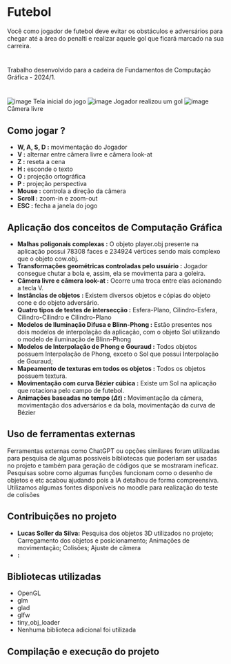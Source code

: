 # Futebol
Você como jogador de futebol deve evitar os obstáculos e adversários para chegar até a área do penalti e realizar aquele gol que ficará marcado na sua carreira.
#
Trabalho desenvolvido para a cadeira de Fundamentos de Computação Gráfica - 2024/1.
#
![image](https://github.com/user-attachments/assets/50a0d3e1-2556-4fd6-b433-f3bcb8f6a9e9)
Tela inicial do jogo
![image](https://github.com/user-attachments/assets/7c09b77e-e694-4239-8f5f-b87121fce416)
Jogador realizou um gol
![image](https://github.com/user-attachments/assets/fba807ae-3bc4-46d0-a7c3-24524f7c97ab)
Câmera livre

## Como jogar ?
- **W, A, S, D :** movimentação do Jogador
- **V :** alternar entre câmera livre e câmera look-at
- **Z :** reseta a cena
- **H :** esconde o texto
- **O :** projeção ortográfica
- **P :** projeção perspectiva
- **Mouse :** controla a direção da câmera
- **Scroll :** zoom-in e zoom-out
- **ESC :** fecha a janela do jogo

## Aplicação dos conceitos de Computação Gráfica
- **Malhas poligonais complexas :** O objeto player.obj presente na aplicação possui 78308 faces e 234924 vértices sendo mais complexo que o objeto cow.obj.
- **Transformações geométricas controladas pelo usuário :** Jogador consegue chutar a bola e, assim, ela se movimenta para a goleira.
- **Câmera livre e câmera look-at :** Ocorre uma troca entre elas acionando a tecla V.
- **Instâncias de objetos :** Existem diversos objetos e cópias do objeto cone e do objeto adversário.
- **Quatro tipos de testes de intersecção :** Esfera-Plano, Cilindro-Esfera, Cilindro-Cilindro e Cilindro-Plano
- **Modelos de Iluminação Difusa e Blinn-Phong :** Estão presentes nos dois modelos de interpolação da aplicação, com o objeto Sol utilizando o modelo de iluminação de Blinn-Phong
- **Modelos de Interpolação de Phong e Gouraud :** Todos objetos possuem Interpolação de Phong, exceto o Sol que possui Interpolação de Gouraud;
- **Mapeamento de texturas em todos os objetos :** Todos os objetos possuem textura.
- **Movimentação com curva Bézier cúbica :** Existe um Sol na aplicação que rotaciona pelo campo de futebol.
- **Animações baseadas no tempo ($\Delta t$) :** Movimentação da câmera, movimentação dos adversários e da bola, movimentação da curva de Bézier

## Uso de ferramentas externas
Ferramentas externas como ChatGPT ou opções similares foram utilizadas para pesquisa de algumas possiveis bibliotecas que poderiam ser usadas no projeto e também para geração de códigos que se mostraram ineficaz. Pesquisas sobre como algumas funções funcionam como o desenho de objetos e etc acabou ajudando pois a IA detalhou de forma compreensiva.
Utilizamos algumas fontes disponíveis no moodle para realização do teste de colisões

## Contribuições no projeto
- **Lucas Soller da Silva:** Pesquisa dos objetos 3D utilizados no projeto; Carregamento dos objetos e posicionamento; Animações de movimentação; Colisões; Ajuste de câmera
- **:**

## Bibliotecas utilizadas
- OpenGL
- glm
- glad
- glfw
- tiny_obj_loader
- Nenhuma biblioteca adicional foi utilizada

## Compilação e execução do projeto

